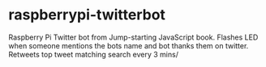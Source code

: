 # raspberrypi-twitterbot
Raspberry Pi Twitter bot from Jump-starting JavaScript book. Flashes LED when someone mentions the bots name and bot thanks them on twitter. Retweets top tweet matching search every 3 mins/
